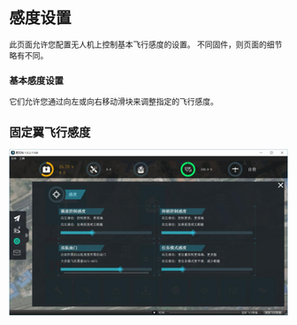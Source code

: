 # 感度设置

此页面允许您配置无人机上控制基本飞行感度的设置。 不同固件，则页面的细节略有不同。

### 基本感度设置

它们允许您通过向左或向右移动滑块来调整指定的飞行感度。

## 固定翼飞行感度

![](TuningCopter.jpg)